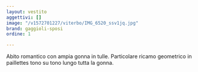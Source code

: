 ```yaml
---
layout: vestito
aggettivi: []
image: "/v1572701227/viterbo/IMG_6520_ssv1jq.jpg"
brand: gaggioli-sposi
ordine: 1

---
```

Abito romantico con ampia gonna  in tulle. Particolare ricamo geometrico in paillettes tono su tono lungo tutta la gonna.
